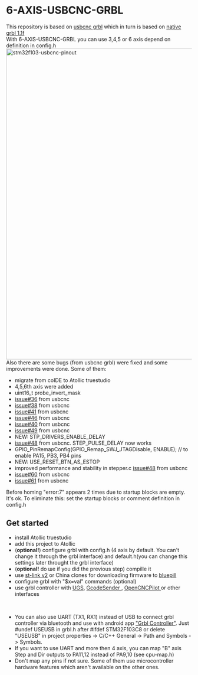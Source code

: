 # 6-AXIS-USBCNC-GRBL
This repository is based on [usbcnc grbl](https://github.com/usbcnc/grbl) which in turn is based on [native grbl 1.1f](https://github.com/gnea/grbl)<br>
With 6-AXIS-USBCNC-GRBL you can use 3,4,5 or 6 axis depend on definition in config.h
<img width="842" alt="stm32f103-usbcnc-pinout" src="https://user-images.githubusercontent.com/8062959/50537633-57946b80-0b73-11e9-92f8-e4ee15e2e923.png"><br>
Also there are some bugs (from usbcnc grbl) were fixed and some improvements were done.
Some of them:
- migrate from coIDE to Atollic truestudio
- 4,5,6th axis were added
- uint16_t probe_invert_mask
- [issue#36](https://github.com/usbcnc/grbl/issues/36) from usbcnc
- [issue#38](https://github.com/usbcnc/grbl/issues/38) from usbcnc
- [issue#41](https://github.com/usbcnc/grbl/issues/41) from usbcnc
- [issue#46](https://github.com/usbcnc/grbl/issues/46) from usbcnc
- [issue#40](https://github.com/usbcnc/grbl/issues/40) from usbcnc
- [issue#49](https://github.com/usbcnc/grbl/issues/49) from usbcnc
- NEW: STP_DRIVERS_ENABLE_DELAY
- [issue#48](https://github.com/usbcnc/grbl/issues/48) from usbcnc. STEP_PULSE_DELAY now works
- GPIO_PinRemapConfig(GPIO_Remap_SWJ_JTAGDisable, ENABLE); // to enable PA15, PB3, PB4 pins
- NEW: USE_RESET_BTN_AS_ESTOP
- improved performance and stability in stepper.c [issue#48](https://github.com/usbcnc/grbl/issues/48) from usbcnc
- [issue#60](https://github.com/usbcnc/grbl/issues/60) from usbcnc
- [issue#61](https://github.com/usbcnc/grbl/issues/61) from usbcnc

Before homing "error:7" appears 2 times due to startup blocks are empty. It's ok.
To eliminate this: set the startup blocks or comment definition in config.h

## Get started
- install Atollic truestudio
- add this project to Atollic
- (<b>optional!</b>) configure grbl with config.h (4 axis by default. You can't change it through the grbl interface) and default.h(you can change this settings later throught the grbl interface)
- (<b>optional!</b> do ше if you did the previous step) compille it
- use [st-link v2](https://www.st.com/content/st_com/en/products/development-tools/hardware-development-tools/development-tool-hardware-for-mcus/debug-hardware-for-mcus/debug-hardware-for-stm32-mcus/st-link-v2.html#design-scroll) or China clones for downloading firmware to [bluepill](http://wiki.stm32duino.com/index.php?title=Blue_Pill)
- configure grbl with "$x=val" commands (optional)
- use grbl controller with [UGS](https://winder.github.io/ugs_website/), [GcodeSender
](https://github.com/OttoHermansson/GcodeSender/downloads), [OpenCNCPilot
](https://github.com/martin2250/OpenCNCPilot) or other interfaces
<br>

- You can also use UART (TX1, RX1) instead of USB to connect grbl controller via bluetooth and use with android app ["Grbl Controller"](https://play.google.com/store/apps/details?id=in.co.gorest.grblcontroller&hl=ru). Just #undef USEUSB in grbl.h after #ifdef STM32F103C8 or delete "USEUSB" in project properties -> C/C++ General -> Path and Symbols -> Symbols.
- If you want to use UART and more then 4 axis, you can map "B" axis Step and Dir outputs to PA11,12 instead of PA9,10 (see cpu-map.h)
- Don't map any pins if not sure. Some of them use microcontroller hardware features which aren't available on the other ones. 
